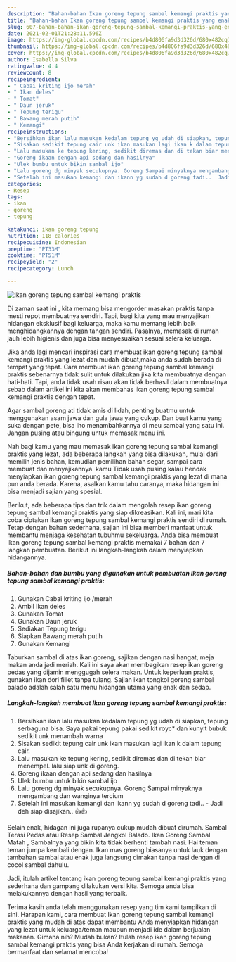 ```yaml
---
description: "Bahan-bahan Ikan goreng tepung sambal kemangi praktis yang enak dan Mudah Dibuat"
title: "Bahan-bahan Ikan goreng tepung sambal kemangi praktis yang enak dan Mudah Dibuat"
slug: 607-bahan-bahan-ikan-goreng-tepung-sambal-kemangi-praktis-yang-enak-dan-mudah-dibuat
date: 2021-02-01T21:28:11.596Z
image: https://img-global.cpcdn.com/recipes/b4d806fa9d3d326d/680x482cq70/ikan-goreng-tepung-sambal-kemangi-praktis-foto-resep-utama.jpg
thumbnail: https://img-global.cpcdn.com/recipes/b4d806fa9d3d326d/680x482cq70/ikan-goreng-tepung-sambal-kemangi-praktis-foto-resep-utama.jpg
cover: https://img-global.cpcdn.com/recipes/b4d806fa9d3d326d/680x482cq70/ikan-goreng-tepung-sambal-kemangi-praktis-foto-resep-utama.jpg
author: Isabella Silva
ratingvalue: 4.4
reviewcount: 8
recipeingredient:
- " Cabai kriting ijo merah"
- " Ikan deles"
- " Tomat"
- " Daun jeruk"
- " Tepung terigu"
- " Bawang merah putih"
- " Kemangi"
recipeinstructions:
- "Bersihkan ikan lalu masukan kedalam tepung yg udah di siapkan, tepung serbaguna bisa. Saya pakai tepung pakai sedikit royc* dan kunyit bubuk sedikit unk menambah warna"
- "Sisakan sedikit tepung cair unk ikan masukan lagi ikan k dalam tepung cair."
- "Lalu masukan ke tepung kering, sedikit diremas dan di tekan biar menempel. lalu siap unk di goreng."
- "Goreng ikaan dengan api sedang dan hasilnya"
- "Ulek bumbu untuk bikin sambal ijo"
- "Lalu goreng dg minyak secukupnya. Goreng Sampai minyaknya mengambang dan wanginya tercium"
- "Setelah ini masukan kemangi dan ikann yg sudah d goreng tadi..  Jadi deh siap disajikan.. 👍👍"
categories:
- Resep
tags:
- ikan
- goreng
- tepung

katakunci: ikan goreng tepung 
nutrition: 118 calories
recipecuisine: Indonesian
preptime: "PT33M"
cooktime: "PT51M"
recipeyield: "2"
recipecategory: Lunch

---
```



![Ikan goreng tepung sambal kemangi praktis](https://img-global.cpcdn.com/recipes/b4d806fa9d3d326d/680x482cq70/ikan-goreng-tepung-sambal-kemangi-praktis-foto-resep-utama.jpg)

Di zaman  saat ini , kita memang bisa mengorder masakan praktis tanpa mesti repot membuatnya sendiri. Tapi, bagi kita yang mau menyajikan hidangan eksklusif bagi keluarga, maka kamu memang lebih baik menghidangkannya dengan tangan sendiri. Pasalnya, memasak di rumah jauh lebih higienis dan juga bisa menyesuaikan sesuai selera keluarga.

Jika anda lagi mencari inspirasi cara membuat ikan goreng tepung sambal kemangi praktis yang lezat dan mudah dibuat,maka anda sudah berada di tempat yang tepat. Cara membuat ikan goreng tepung sambal kemangi praktis  sebenarnya tidak sulit untuk dilakukan jika kita membuatnya dengan hati-hati. Tapi, anda tidak usah risau akan tidak berhasil dalam membuatnya 
sebab dalam artikel ini kita akan membahas ikan goreng tepung sambal kemangi praktis dengan tepat.  

Agar sambal goreng ati tidak amis di lidah, penting buatmu untuk menggunakan asam jawa dan gula jawa yang cukup. Dan buat kamu yang suka dengan pete, bisa lho menambahkannya di meu sambal yang satu ini. Jangan pusing atau bingung untuk memasak menu ini.

Nah bagi kamu yang mau memasak ikan goreng tepung sambal kemangi praktis yang lezat, ada beberapa langkah yang bisa dilakukan, mulai dari memilih jenis bahan, kemudian pemilihan bahan segar, sampai cara membuat dan menyajikannya. kamu Tidak usah pusing kalau hendak menyiapkan ikan goreng tepung sambal kemangi praktis yang lezat di mana pun anda berada. Karena, asalkan kamu  tahu caranya, maka hidangan ini bisa menjadi sajian yang spesial.

Berikut, ada beberapa tips dan trik dalam mengolah resep ikan goreng tepung sambal kemangi praktis yang siap dikreasikan. Kali ini, mari kita coba ciptakan ikan goreng tepung sambal kemangi praktis sendiri di rumah. Tetap dengan bahan sederhana, sajian ini bisa memberi manfaat untuk membantu menjaga kesehatan tubuhmu sekeluarga. Anda bisa membuat Ikan goreng tepung sambal kemangi praktis memakai 7 bahan dan 7 langkah pembuatan. Berikut ini langkah-langkah dalam menyiapkan hidangannya.

<!--inarticleads1-->

##### Bahan-bahan dan bumbu yang digunakan untuk pembuatan Ikan goreng tepung sambal kemangi praktis:

1. Gunakan  Cabai kriting ijo /merah
1. Ambil  Ikan deles
1. Gunakan  Tomat
1. Gunakan  Daun jeruk
1. Sediakan  Tepung terigu
1. Siapkan  Bawang merah putih
1. Gunakan  Kemangi


Taburkan sambal di atas ikan goreng, sajikan dengan nasi hangat, meja makan anda jadi meriah. Kali ini saya akan membagikan resep ikan goreng pedas yang dijamin menggugah selera makan. Untuk keperluan praktis, gunakan ikan dori fillet tanpa tulang. Sajian ikan tongkol goreng sambal balado adalah salah satu menu hidangan utama yang enak dan sedap. 

<!--inarticleads2-->

##### Langkah-langkah membuat Ikan goreng tepung sambal kemangi praktis:

1. Bersihkan ikan lalu masukan kedalam tepung yg udah di siapkan, tepung serbaguna bisa. Saya pakai tepung pakai sedikit royc* dan kunyit bubuk sedikit unk menambah warna
1. Sisakan sedikit tepung cair unk ikan masukan lagi ikan k dalam tepung cair.
1. Lalu masukan ke tepung kering, sedikit diremas dan di tekan biar menempel. lalu siap unk di goreng.
1. Goreng ikaan dengan api sedang dan hasilnya
1. Ulek bumbu untuk bikin sambal ijo
1. Lalu goreng dg minyak secukupnya. Goreng Sampai minyaknya mengambang dan wanginya tercium
1. Setelah ini masukan kemangi dan ikann yg sudah d goreng tadi..  - Jadi deh siap disajikan.. 👍👍


Selain enak, hidagan ini juga rupanya cukup mudah dibuat dirumah. Sambal Terasi Pedas atau Resep Sambal Jengkol Balado. Ikan Goreng Sambal Matah , Sambalnya yang bikin kita tidak berhenti tambah nasi. Hai teman teman jumpa kembali dengan. Ikan mas goreng biasanya untuk lauk dengan tambahan sambal atau enak juga langsung dimakan tanpa nasi dengan di cocol sambal dahulu. 

Jadi, itulah artikel tentang  ikan goreng tepung sambal kemangi praktis  yang sederhana dan gampang dilakukan versi kita. Semoga anda bisa melakukannya dengan hasil yang terbaik. 

Terima kasih anda telah menggunakan resep yang tim kami tampilkan di sini. Harapan kami, cara membuat  Ikan goreng tepung sambal kemangi praktis yang mudah di atas dapat membantu Anda menyiapkan hidangan yang lezat untuk keluarga/teman maupun menjadi ide dalam berjualan makanan. Gimana nih? Mudah bukan? Itulah resep ikan goreng tepung sambal kemangi praktis yang bisa Anda kerjakan di rumah. Semoga bermanfaat dan selamat mencoba!

